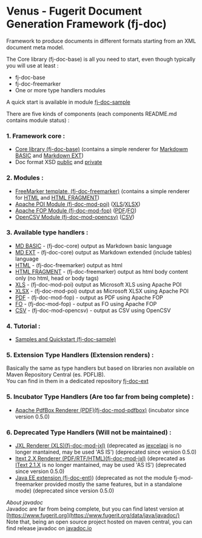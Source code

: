 # Venus - Fugerit Document Generation Framework (fj-doc)  

Framework to produce documents in different formats starting from an XML document meta model.  

The Core library (fj-doc-base) is all you need to start, even though typically you will use at least : 
* fj-doc-base
* fj-doc-freemarker
* One or more type handlers modules

A quick start is available in module [fj-doc-sample](fj-doc-sample/README.md)  

There are five kinds of components (each components README.md contains module status) : 

### 1. Framework core :
* [Core library (fj-doc-base)](fj-doc-base/README.md) (contains a simple renderer for [Markdowm BASIC](fj-doc-base/src/main/java/org/fugerit/java/doc/base/typehandler/markdown/SimpleMarkdownBasicTypeHandler.java) and [Markdown EXT](fj-doc-base/src/main/java/org/fugerit/java/doc/base/typehandler/markdown/SimpleMarkdownExtTypeHandler.java))
* Doc format XSD [public](https://www.fugerit.org/data/java/doc/xsd/doc-1-1.xsd) and [private](fj-doc-base/src/main/resources/config/doc-1-1.xsd)

### 2. Modules :
* [FreeMarker template, (fj-doc-freemarker)](fj-doc-freemarker/README.md) (contains a simple renderer for [HTML](fj-doc-freemarker/src/main/java/org/fugerit/java/doc/freemarker/html/FreeMarkerHtmlTypeHandler.java) and [HTML FRAGMENT](fj-doc-freemarker/src/main/java/org/fugerit/java/doc/freemarker/html/FreeMarkerHtmlFragmentTypeHandler.java))
* [Apache POI Module (fj-doc-mod-poi)](fj-doc-mod-poi/README.md) ([XLS](fj-doc-mod-poi/src/main/java/org/fugerit/java/doc/mod/poi/XlsPoiTypeHandler.java)/[XLSX](fj-doc-mod-poi/src/main/java/org/fugerit/java/doc/mod/poi/XlsPoiTypeHandler.java))
* [Apache FOP Module (fj-doc-mod-fop)](fj-doc-mod-fop/README.md) ([PDF](fj-doc-mod-fop/src/main/java/org/fugerit/java/doc/mod/fop/PdfFopTypeHandler.java)/[FO](fj-doc-mod-fop/src/main/java/org/fugerit/java/doc/mod/fop/FreeMarkerFopTypeHandler.java))
* [OpenCSV Module (fj-doc-mod-opencsv)](fj-doc-mod-opencsv/README.md) ([CSV](fj-doc-mod-opencsv/src/main/java/org/fugerit/java/doc/mod/opencsv/OpenCSVTypeHandler.java))


### 3. Available type handlers :
* [MD BASIC](fj-doc-base/src/main/java/org/fugerit/java/doc/base/typehandler/markdown/SimpleMarkdownBasicTypeHandler.java) - (fj-doc-core) output as Markdown basic language
* [MD EXT](fj-doc-base/src/main/java/org/fugerit/java/doc/base/typehandler/markdown/SimpleMarkdownExtTypeHandler.java) - (fj-doc-core) output as Markdown extended (include tables) language
* [HTML](fj-doc-freemarker/src/main/java/org/fugerit/java/doc/freemarker/html/FreeMarkerHtmlTypeHandler.java) - (fj-doc-freemarker) output as html
* [HTML FRAGMENT](fj-doc-freemarker/src/main/java/org/fugerit/java/doc/freemarker/html/FreeMarkerHtmlFragmentTypeHandler.java) - (fj-doc-freemarker) output as html body content only (no html, head or body tags)
* [XLS](fj-doc-mod-poi/src/main/java/org/fugerit/java/doc/mod/poi/XlsPoiTypeHandler.java) - (fj-doc-mod-poi) output as Microsoft XLS using Apache POI
* [XLSX](fj-doc-mod-poi/src/main/java/org/fugerit/java/doc/mod/poi/XlsPoiTypeHandler.java) - (fj-doc-mod-poi) output as Microsoft XLSX using Apache POI
* [PDF](fj-doc-mod-fop/src/main/java/org/fugerit/java/doc/mod/fop/PdfFopTypeHandler.java) - (fj-doc-mod-fop) - output as PDF using Apache FOP
* [FO](fj-doc-mod-fop/src/main/java/org/fugerit/java/doc/mod/fop/FreeMarkerFopTypeHandler.java) - (fj-doc-mod-fop) - output as FO using Apache FOP
* [CSV](fj-doc-mod-opencsv/src/main/java/org/fugerit/java/doc/mod/opencsv/OpenCSVTypeHandler.java) - (fj-doc-mod-opencsv) - output as CSV using OpenCSV

### 4. Tutorial :
* [Samples and Quickstart (fj-doc-sample)](fj-doc-sample/README.md)

### 5. Extension Type Handlers (Extension renders) :
Basically the same as type handlers but based on libraries non available on Maven Repository Central (es. PDFLIB).  
You can find in them in a dedicated repository [fj-doc-ext](https://gitlab.com/fugerit-org/fj-doc-ext)  

### 5. Incubator Type Handlers (Are too far from being complete) :
* [Apache PdfBox Renderer (PDF)(fj-doc-mod-pdfbox)](https://github.com/fugerit-org/fj-doc-mod-pdfbox.git) (incubator since version 0.5.0)

### 6. Deprecated Type Handlers (Will not be maintained) :
* [JXL Renderer (XLS)(fj-doc-mod-jxl)](https://github.com/fugerit-org/fj-doc-mod-jxl.git) (deprecated as [jexcelapi](https://jexcelapi.sourceforge.net/) is no longer mantained, may be used 'AS IS') (deprecated since version 0.5.0)
* [Itext 2.X Renderer (PDF/RTF/HTML)(fj-doc-mod-jxl)](https://github.com/fugerit-org/fj-doc-mod-itext.git) (deprecated as [IText 2.1.X](https://mvnrepository.com/artifact/com.lowagie/itext/2.1.7) is no longer mantained, may be used 'AS IS') (deprecated since version 0.5.0)
* [Java EE extension (fj-doc-ent)](https://github.com/fugerit-org/fj-doc-ent.git)) (deprecated as not the module fj-mod-freemarker provided mostly the same features, but in a standalone mode) (deprecated since version 0.5.0)

*About javadoc*  
Javadoc are far from being complete, but you can find latest version at [https://www.fugerit.org](https://www.fugerit.org/data/java/javadoc/)  
Note that, being an open source project hosted on maven central, you can find release javadoc on [javadoc.io](https://javadoc.io/doc/org.fugerit.java/fj-doc-base/)